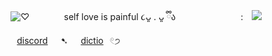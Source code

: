 ![♡](https://i.postimg.cc/rmqTSM0s/Untitled115-20250606154523.png) 
⠀⠀⠀⠀⠀self love is painful ૮ᴗ͈ . ᴗ͈ ྀིა
⠀⠀⠀⠀⠀ ⠀ ⠀⠀⠀:⠀ ![](https://i.postimg.cc/qMgmNjhT/1000000715.gif)⠀[discord](https://discordapp.com/users/1313141139234357278)⠀⠀➷⠀⠀[dictio](https://rentry.co/dictio)⠀𓏲੭
